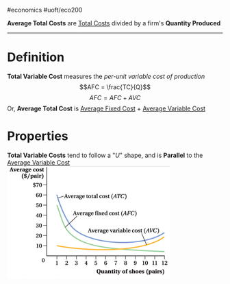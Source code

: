 #economics #uoft/eco200 

**Average Total Costs** are [Total Costs](Total%20Cost.md) divided by a firm's **Quantity Produced**

---
# Definition
**Total Variable Cost** measures the *per-unit variable cost of production*
$$AFC = \frac{TC}{Q}$$
$$AFC = AFC+AVC$$Or, **Average Total Cost** is [Average Fixed Cost](Average%20Fixed%20Cost.md) + [Average Variable Cost](Average%20Variable%20Cost.md)
# Properties
**Total Variable Costs** tend to follow a "*U*" shape, and is **Parallel** to the [Average Variable Cost](Average%20Variable%20Cost.md)
	![Pasted image 20240110220021](attachments/Pasted%20image%2020240110220021.png)